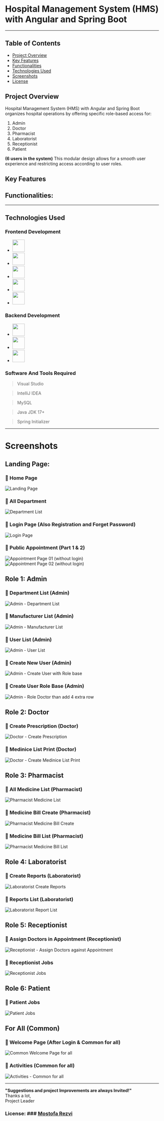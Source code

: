 # Hospital Management System (HMS) with Angular and Spring Boot

<!-- The **Hospital Management System (HMS)** is a comprehensive application built with **Angular** (Frontend) and **JSON** (Database) to facilitate efficient hospital operations through a robust role-based access control system. Designed with a streamlined and intuitive interface, the application enables secure, well-organized access for each user role, promoting enhanced patient care and operational efficiency. -->

--------------------------------------------------------------

## Table of Contents
- [Project Overview](#project-overview)
- [Key Features](#key-features)
- [Functionalities](#functionalities)
- [Technologies Used](#technologies-used)
- [Screenshots](#screenshots)
- [License](#license)

## Project Overview
Hospital Management System (HMS) with Angular and Spring Boot organizes hospital operations by offering specific role-based access for:

1. Admin
2. Doctor
3. Pharmacist
4. Laboratorist
5. Receptionist
6. Patient

**(6 users in the system)**
This modular design allows for a smooth user experience and restricting access according to user roles.


## Key Features
<!-- - **Landing Page:** An engaging landing page with streamlined navigation.
- **Role-Based Access Control:** Each user role has unique access and permissions.
- **Intuitive User Interface:** A clean and accessible UI for efficient hospital management.
- **Data Management:** JSON used as a simple, adaptable storage solution for user data and records. -->


## Functionalities:
<!-- - **Admin:** Responsible for overall system management, including the ability to view, create, update, and delete records for Doctors, Nurses, Patients, Receptionists, and Departments.
- **Doctor:** Manages patient information with permissions to view, create, update, and delete patient records.
- **Nurse:** Oversees appointments, with access to view, create, update, and delete doctor appointments.
- **Receptionist:** Handles scheduling, with permissions to view, create, update, and delete doctor appointments.
- **Patient:** Manages personal profile with options to view and update personal information, as well as schedule appointments. -->

--------------------------------------------------------------

## Technologies Used

### Frontend Development

- [<img src="https://github.com/user-attachments/assets/d591596e-3be6-40e2-9e77-a22e52611071" width="40" height="40">](https://github.com/mostofa-rezvi)
- [<img src="https://github.com/user-attachments/assets/9e5891f0-25f9-4e6a-afb7-4e0c2d2dc109" width="40" height="40">](https://github.com/mostofa-rezvi)
- [<img src="https://github.com/user-attachments/assets/76105614-0d88-4d34-9472-6a72e8c4415c" width="40" height="40">](https://github.com/mostofa-rezvi)
- [<img src="https://github.com/user-attachments/assets/19881f38-d86a-4d10-87c9-e491f49793f1" width="40" height="40">](https://github.com/mostofa-rezvi)
- [<img src="https://github.com/user-attachments/assets/1d546873-8eb2-40e3-bddc-eb903a1fdbcc" width="40" height="40">](https://github.com/mostofa-rezvi)

### Backend Development

- [<img src="https://github.com/user-attachments/assets/83e6db33-502a-433c-8565-774ba217c298" width="40" height="40">](https://github.com/mostofa-rezvi)
- [<img src="https://github.com/user-attachments/assets/83e6db33-502a-433c-8565-774ba217c298" width="40" height="40">](https://github.com/mostofa-rezvi)
- [<img src="https://github.com/user-attachments/assets/83e6db33-502a-433c-8565-774ba217c298" width="40" height="40">](https://github.com/mostofa-rezvi)


### Software And Tools Required

> Visual Studio

> IntelliJ IDEA

> MySQL

> Java JDK 17+

> Spring Initializer


--------------------------------------------------------------

# Screenshots


## Landing Page:

### :pushpin: Home Page
![Landing Page](https://github.com/user-attachments/assets/4dd44c26-8de7-418e-a18a-6e4cf58cf268)

### :pushpin: All Department
![Department List](https://github.com/user-attachments/assets/8b47393d-c3ca-437b-bdcd-4e1e9d6b7389)

### :pushpin: Login Page (Also Registration and Forget Password)
![Login Page](https://github.com/user-attachments/assets/56a5eac5-bdca-4eb6-8ee6-ef2fb5f433fa)

### :pushpin: Public Appointment (Part 1 & 2)
![Appointment Page 01 (without login)](https://github.com/user-attachments/assets/4c529ae4-524a-4aed-97d7-08e5a1d4e56a)
![Appointment Page 02 (without login)](https://github.com/user-attachments/assets/2386eae9-5725-48a9-b388-d6d22de0603e)



## Role 1: Admin

### :pushpin: Department List (Admin)
![Admin - Department List](https://github.com/user-attachments/assets/48b868c5-9624-4ba7-aec3-9c8c07cdfbf1)

### :pushpin: Manufacturer List (Admin)
![Admin - Manufacturer List](https://github.com/user-attachments/assets/bf1ef034-65be-41ba-ace3-353423532925)

### :pushpin: User List (Admin)
![Admin - User List](https://github.com/user-attachments/assets/af83e533-d9e7-41c4-8ce4-d819e2b6f5cb)

### :pushpin: Create New User (Admin)
![Admin - Create User with Role base](https://github.com/user-attachments/assets/c7b06f6d-3255-4c14-862a-ba1dd4bda602)

### :pushpin: Create User Role Base (Admin)
![Admin - Role Doctor than add 4 extra row](https://github.com/user-attachments/assets/77554a7e-0008-4aee-be72-55c802c441ed)



## Role 2: Doctor

### :pushpin: Create Prescription (Doctor)
![Doctor - Create Prescription](https://github.com/user-attachments/assets/7d4e47d9-4906-48cc-a181-f6d59acf1b93)

### :pushpin: Medinice List Print  (Doctor)
![Doctor - Create Medinice List Print](https://github.com/user-attachments/assets/58a6b784-84ed-4859-b688-1371a1efc9b4)



## Role 3: Pharmacist

### :pushpin: All Medicine List (Pharmacist)
![Pharmacist Medicine List](https://github.com/user-attachments/assets/c11e56aa-3233-4534-9841-568738dc1296)

### :pushpin: Medicine Bill Create (Pharmacist)
![Pharmacist Medicine Bill Create](https://github.com/user-attachments/assets/25e2b3ef-8fa9-4917-a158-dc1402292ee0)

### :pushpin: Medicine Bill List (Pharmacist)
![Pharmacist Medicine Bill List](https://github.com/user-attachments/assets/4ab645e9-a010-4e59-b976-bf71d4a7bdaa)



## Role 4: Laboratorist

### :pushpin: Create Reports (Laboratorist)
![Laboratorist Create Reports](https://github.com/user-attachments/assets/ec061ad0-a308-4853-a5b1-a512618cd3a6)

### :pushpin: Reports List (Laboratorist)
![Laboratorist Report List](https://github.com/user-attachments/assets/8fe4681a-91eb-43ea-a896-32bb69a6915b)



## Role 5: Receptionist

### :pushpin: Assign Doctors in Appointment (Receptionist)
![Receptionist - Assign Doctors against Appointment](https://github.com/user-attachments/assets/c59c083d-c369-4251-857a-9fa326545937)

### :pushpin: Receptionist Jobs
![Receptionist Jobs](https://github.com/user-attachments/assets/e48f7cf8-3c86-4189-b6b6-f205b0cc2b9b)



## Role 6: Patient

### :pushpin: Patient Jobs
![Patient Jobs](https://github.com/user-attachments/assets/4fef540f-f89f-41ab-9722-bd471acd18a3)



## For All (Common)

### :pushpin: Welcome Page (After Login & Common for all)
![Common Welcome Page for all](https://github.com/user-attachments/assets/9df36514-adec-469e-8c77-89d2020be725)

### :pushpin: Activities (Common for all)
![Activities - Common for all](https://github.com/user-attachments/assets/3dee0c7e-4aeb-47ac-8888-55d68e2b3be6)


--------------------------------------------------------------



**"Suggestions and project Improvements are always Invited!"**  
Thanks a lot,    
Project Leader  
### License: ### [Mostofa Rezvi](https://github.com/mostofa-rezvi)
